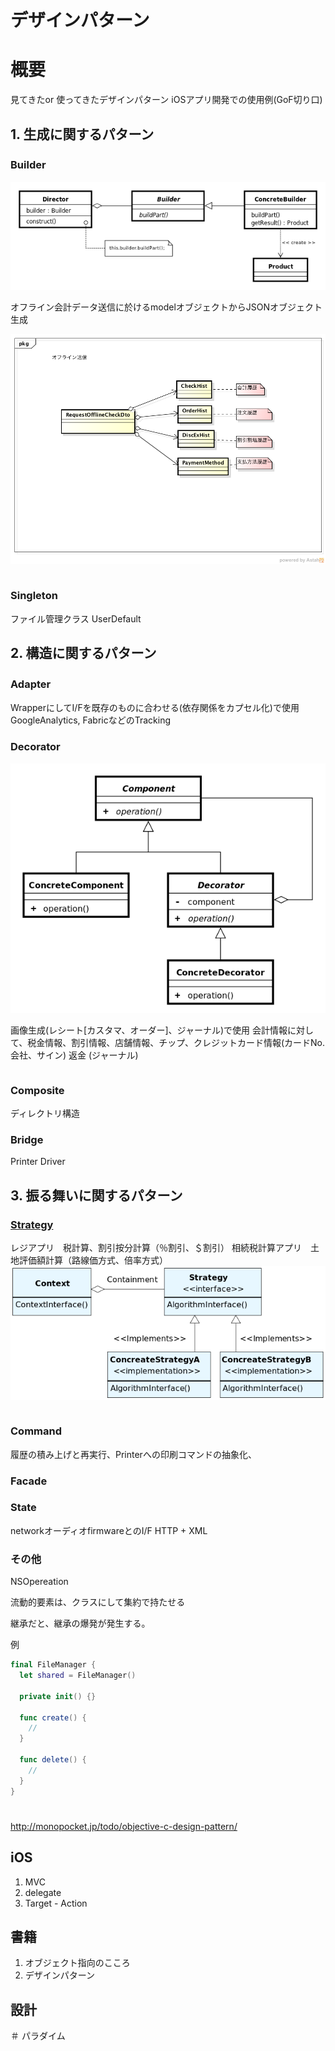 # デザインパターン

# 概要
見てきたor 使ってきたデザインパターン
iOSアプリ開発での使用例(GoF切り口)

## 1. 生成に関するパターン
### Builder　
![Builder](img/640px-Builder_UML_class_diagram.svg.png)

オフライン会計データ送信に於けるmodelオブジェクトからJSONオブジェクト生成

![オフライン会計データ送信](img/offlineCheckDto.png)
```swift

```
### Singleton
ファイル管理クラス UserDefault

## 2. 構造に関するパターン
### Adapter　
WrapperにしてI/Fを既存のものに合わせる(依存関係をカプセル化)で使用 GoogleAnalytics, FabricなどのTracking


### Decorator
![Decorator](img/606px-Decorator_UML_class_diagram.svg.png)

画像生成(レシート[カスタマ、オーダー]、ジャーナル)で使用
会計情報に対して、税金情報、割引情報、店舗情報、チップ、クレジットカード情報(カードNo. 会社、サイン)
返金
(ジャーナル)

```swift

```
### Composite
ディレクトリ構造

### Bridge
Printer Driver

## 3. 振る舞いに関するパターン

### [Strategy](https://ja.wikipedia.org/wiki/Strategy_パターン#/media/File:StrategyPatternClassDiagram.svg)
レジアプリ　税計算、割引按分計算（％割引、＄割引）
相続税計算アプリ　土地評価額計算（路線価方式、倍率方式）　
![Strategy](img/640px-StrategyPatternClassDiagram.svg.png)

```swift

```
### Command
履歴の積み上げと再実行、Printerへの印刷コマンドの抽象化、

### Facade

### State
networkオーディオfirmwareとのI/F
HTTP + XML


### その他
NSOpereation

流動的要素は、クラスにして集約で持たせる


継承だと、継承の爆発が発生する。

例


```swift
final FileManager {
  let shared = FileManager()

  private init() {}

  func create() {
    //
  }

  func delete() {
    //
  }
}

```

#
http://monopocket.jp/todo/objective-c-design-pattern/
## iOS
1. MVC
2. delegate
3. Target - Action

## 書籍
1. オブジェクト指向のこころ
2. デザインパターン

## 設計

＃ パラダイム
